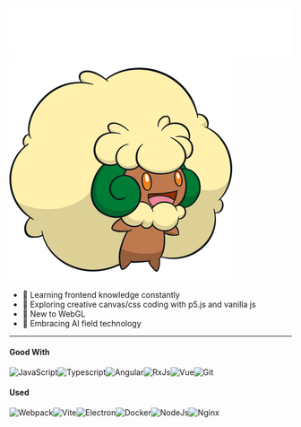 <img src="banner.svg" alt="the banner contains many pokemons">

<img src="547.svg" alt="the #547 pokemon Whimsicott">

- 🤔️ Learning frontend knowledge constantly
- 🎨 Exploring creative canvas/css coding with p5.js and vanilla js
- 📖 New to WebGL
- 🤖️ Embracing AI field technology

---
#### Good With
<img style="width: 40px;height: 40px;" src="https://cdn.svgporn.com/logos/javascript.svg" alt="JavaScript"><img style="width: 40px;height: 40px;" src="https://cdn.svgporn.com/logos/typescript-icon.svg" alt="Typescript"><img style="width: 40px;height: 40px;" src="https://cdn.svgporn.com/logos/angular-icon.svg" alt="Angular"><img style="width: 40px;height: 40px;" src="https://cdn.svgporn.com/logos/reactivex.svg" alt="RxJs"><img style="width: 40px;height: 40px;" src="https://cdn.svgporn.com/logos/vue.svg" alt="Vue"><img style="width: 40px;height: 40px;" src="https://cdn.svgporn.com/logos/git-icon.svg" alt="Git">

#### Used
<img style="width: 40px;height: 40px;" src="https://cdn.svgporn.com/logos/webpack.svg" alt="Webpack"><img style="width: 40px;height: 40px;" src="https://cdn.svgporn.com/logos/vitejs.svg" alt="Vite"><img style="width: 40px;height: 40px;" src="https://cdn.svgporn.com/logos/electron.svg" alt="Electron"><img style="width: 40px;height: 40px;" src="https://cdn.svgporn.com/logos/docker-icon.svg" alt="Docker"><img style="width: 40px;height: 40px;" src="https://cdn.svgporn.com/logos/nodejs-icon.svg" alt="NodeJs"><img style="width: 40px;height: 40px;" src="https://cdn.svgporn.com/logos/nginx.svg" alt="Nginx">

<!--
**LKL2017/LKL2017** is a ✨ _special_ ✨ repository because its `README.md` (this file) appears on your GitHub profile.

Here are some ideas to get you started:

- 🔭 I’m currently working on ...
- 🌱 I’m currently learning ...
- 👯 I’m looking to collaborate on ...
- 🤔 I’m looking for help with ...
- 💬 Ask me about ...
- 📫 How to reach me: ...
- 😄 Pronouns: ...
- ⚡ Fun fact: ...
-->
